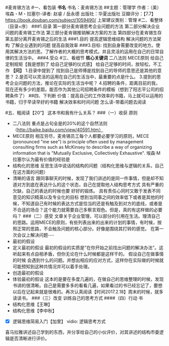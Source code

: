 #麦肯锡方法
#一、看包装
**书名**
书名：麦肯锡方法
##主题：管理学
    作者：（美）埃森・M・拉塞尔-译者: 赵睿 / 岳永德
    出版社：华夏出版社
    豆瓣评分：【7.7】https://book.douban.com/subject/1059490/
    上架建议类别：管理
#二、看整体（目录+序）
###1.目录
     第一部分麦肯锡思考企业问题的方法
     第二部分解决企业问题的麦肯锡工作法
     第三部分麦肯锡推销解决方案的方法
     第四部分在麦肯锡生存
     第五部分离开麦肯锡之后的生活
###1.目的
提高逻辑思维结构
解决问题的方法架构
了解企业遇到的问题
提高自我效率
###3.目标:
找到自身需要改变的地方。使用其解决方法的思。了解作者的大概的思考模式。并且灵活的运用在自己的日常自律的生活当中。
###4.受众
#三、看细节 
**核心关键词**
 二八法则
MECE原则
给自己定制规矩【我是想到了 给自己足够的仪式感】
给自己足够的时间，放轻松，不工作
**【问】**
1.目录中提到了 找到自己是师傅是找到自己的导师的意思还是其他的意思？
2.是否可以灵活的运用在自己的生活当中，最重要的点是什么。
3.提到的思考企业问题的方法，推论在实际的生活当中呢？
4.招聘的条件，距离目前的我，现在还有多少的差距。能否作为其他公司招聘条件的模板（想到了阳志平公司的招聘条件了）
##四、下判断
价值：提高自己的工作效率的书籍，马上就可以运用的书籍，归于早读早好的书籍
解决效率和时间问题
怎么读-带着问题去阅读
 
#五、粗阅读【20”】
 这本书和我有什么关系？
###（一）收获 原则
- 二八法则
重点是占句全是的20%的这个自然法则（http://baike.baidu.com/view/40591.htm）
- MECE原则
相互穷尽，麦肯锡员工每个人都要必要学习的原则，MECE (pronounced "me see") is principle often used by management consulting firms such as McKinsey to describe a way of organizing information that is "Mutually Exclusive, Collectively Exhaustive".
埃森·M拉塞尔认为最有价值的经验是
- 结构化的思维
 反思生活中说话的结构的问题（结构化思维与逻辑的关系，自己在这方面的问题）
- 清晰的语言
 跟同事聊天的时候，发现了我们讲述的是同一件事情，但是却不知道对方到底在表达什么的这个状态，自己在提取他人结构思考方式 具有严重的欠缺，自己的表达的时候也要 好好的锻炼。
 具有责任心同时又敢于发表不同意见的知识精英以及专业化的目标
	 想到当同事之间的效率低下或者是其他的时候，不知道自己有时候的表达方式是恰当的还是有触及到对方的底线，或者是 不合适的场合？这个能力就需要自己多察言观色。但是，真的有这样做的必要吗？
###（二）感受
  文章关于企业管理，可以部分的引用在生活。理清自己的思路。运用MECE的原则，有些列表出来的出来的计划的事情，有时候，按照正常的思路，不会触及问题的核心部分。好像是围绕其打转的感觉。
 在第一次会议上解决问题---
- 最初的假设
- 定义最初的假设
最初的假设的实质是"在你开始之前找出问题的解决办法"。这听起来有点自相矛盾，但你无论在什么时候都是这样干的。 假设自己在做事情的时候 会遇到什么的问题。并想出相应的应对方式，这样你在实际做的时候就可能预知到这种共情况并可以着手处理。
- 创造最初的假设
- 体验最初的假设
这本的是要在多度几遍的，在做自己的思维整理的时候，发现书讲的很清晰。自己是需要多多的看看几遍，如果看过的书已经忘记了，要想以后在记起来就是很难的。再次认真阅读【时间2017.2.18】周末的时候，就多读读书。
###（三）改变
训练自己的思考方式
####（四）行动
书
- 结构化思维【王琳】
- 结构化思维【李中秋】
- [x] 逻辑思维简易入门【加里】
vidio:
逻辑思考方式

喜马拉雅讲述自己学到的东西，并分享给自己的小伙评价，对其讲述的结构市委逻辑是否清晰进行评价。
